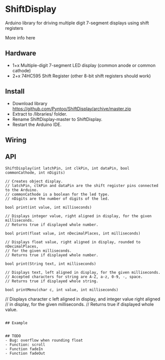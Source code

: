 # ShiftDisplay
Arduino library for driving multiple digit 7-segment displays using shift registers

More info here

## Hardware
- 1+x Multiple-digit 7-segment LED display (common anode or common cathode)
- 2+x 74HC595 Shift Register (other 8-bit shift registers should work)

## Install
- Download library https://github.com/Pyntoo/ShiftDisplay/archive/master.zip
- Extract to <arduinosketchfolder>/libraries/ folder.
- Rename ShiftDisplay-master to ShiftDisplay.
- Restart the Arduino IDE.

## Wiring


## API

```
ShiftDisplay(int latchPin, int clkPin, int dataPin, bool commonCathode, int nDigits)

// Creates object display.
// latchPin, clkPin and dataPin are the shift register pins connected to the Arduino.
// commonCathode is a boolean for the led type.
// nDigits are the number of digits of the led.
```

```
bool print(int value, int milliseconds)

// Displays integer value, right aligned in display, for the given milliseconds.
// Returns true if displayed whole number.

```

```
bool print(float value, int nDecimalPlaces, int milliseconds)

// Displays float value, right aligned in display, rounded to nDecimalPlaces,
// for the given milliseconds.
// Returns true if displayed whole number.
```

```
bool print(String text, int milliseconds)

// Displays text, left aligned in display, for the given milliseconds.
// Accepted characters for string are A-Z, a-z, 0-9, -, space.
// Returns true if displayed whole string.
```

```
bool printMenu(char c, int value, int milliseconds)
```

// Displays character c left aligned in display, and integer value right aligned
// in display, for the given milliseconds.
// Returns true if displayed whole value.
```

## Example


## TODO
- Bug: overflow when rounding float
- Function: scroll
- Function fadeIn
- Function fadeOut
